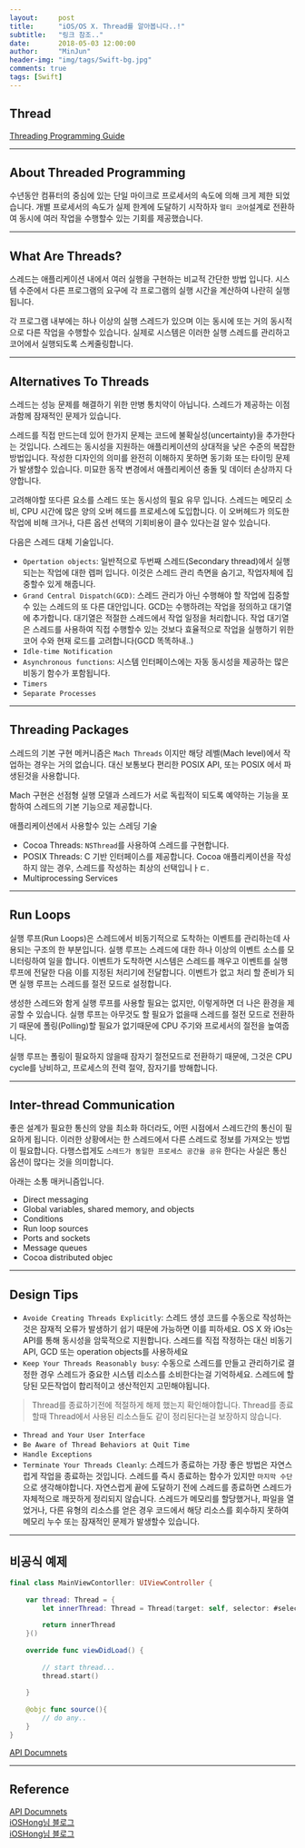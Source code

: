 ```yaml
---
layout:     post
title:      "iOS/OS X. Thread를 알아봅니다..!"
subtitle:   "링크 참조.."
date:       2018-05-03 12:00:00
author:     "MinJun"
header-img: "img/tags/Swift-bg.jpg"
comments: true 
tags: [Swift]
---
```


## Thread 

[Threading Programming Guide](https://developer.apple.com/library/content/documentation/Cocoa/Conceptual/Multithreading/AboutThreads/AboutThreads.html#//apple_ref/doc/uid/10000057i-CH6-SW2)

---

## About Threaded Programming 

수년동안 컴퓨터의 중심에 있는 단일 마이크로 프로세서의 속도에 의해 크게 제한 되었습니다. 개별 프로세서의 속도가 실제 한계에 도달하기 시작하자 `멀티 코어`설계로 전환하여 동시에 여러 작업을 수행할수 있는 기회를 제공했습니다. 

---

## What Are Threads?

스레드는 애플리케이션 내에서 여러 실행을 구현하는 비교적 간단한 방법 입니다. 시스템 수준에서 다른 프로그램의 요구에 각 프로그램의 실행 시간을 계산하여 나란히 실행됩니다.  

각 프로그램 내부에는 하나 이상의 실행 스레드가 있으며 이는 동시에 또는 거의 동시적으로 다른 작업을 수행할수 있습니다. 실제로 시스템은 이러한 실행 스레드를 관리하고 코어에서 실행되도록 스케줄링합니다.

---

## Alternatives To Threads


스레드는 성능 문제를 해결하기 위한 만병 통치약이 아닙니다. 스레드가 제공하는 이점과함께 잠재적인 문제가 있습니다.

스레드를 직접 만드는데 있어 한가지 문제는 코드에 불확실성(uncertainty)을 추가한다는 것입니다. 스레드는 동시성을 지원하는 애플리케이션의 상대적을 낮은 수준의 복잡한 방법입니다. 작성한 디자인의 의미를 완전히 이해하지 못하면 동기화 또는 타이밍 문제가 발생할수 있습니다. 미묘한 동작 변경에서 애플리케이션 충돌 및 데이터 손상까지 다양합니다. 

고려해야할 또다른 요소를 스레드 또는 동시성의 필요 유무 입니다. 스레드는 메모리 소비, CPU 시간에 많은 양의 오버 헤드를 프로세스에 도입합니다. 이 오버헤드가 의도한 작업에 비해 크거나, 다른 옵션 선택의 기회비용이 클수 있다는걸 알수 있습니다. 

다음은 스레드 대체 기술입니다.

- `Opertation objects`: 일반적으로 두번째 스레드(Secondary thread)에서 실행되는는 작업에 대한 렙퍼 입니다. 이것은 스레드 관리 측면을 숨기고, 작업자체에 집중할수 있게 해줍니다. 
- `Grand Central Dispatch(GCD)`: 스레드 관리가 아닌 수행해야 할 작업에 집중할수 있는 스레드의 또 다른 대안입니다. GCD는 수행하려는 작업을 정의하고 대기열에 추가합니다. 대기열은 적절한 스레드에서 작업 일정을 처리합니다. 작업 대기열은 스레드를 사용하여 직접 수행할수 있는 것보다 효율적으로 작업을 실행하기 위한 코어 수와 현재 로드를 고려합니다(GCD 똑똑하내..)
- `Idle-time Notification`
- `Asynchronous functions`: 시스템 인터페이스에는 자동 동시성을 제공하는 많은 비동기 함수가 포함됩니다.   
- `Timers` 
- `Separate Processes`

---

## Threading Packages 

스레드의 기본 구현 메커니즘은 `Mach Threads` 이지만 해당 레벨(Mach level)에서 작업하는 경우는 거의 없습니다. 대신 보통보다 편리한 POSIX API, 또는 POSIX 에서 파생된것을 사용합니다. 

Mach 구현은 선점형 실행 모델과 스레드가 서로 독립적이 되도록 예약하는 기능을 포함하여 스레드의 기본 기능으로 제공합니다. 

애플리케이션에서 사용할수 있는 스레딩 기술 

- Cocoa Threads: `NSThread`를 사용하여 스레드를 구현합니다.
- POSIX Threads: C 기반 인터페이스를 제공합니다. Cocoa 애플리케이션을 작성하지 않는 경우, 스레드를 작성하는 최상의 선택입니ㅏㄷ. 
- Multiprocessing Services 

---

## Run Loops 

실행 루프(Run Loops)은 스레드에서 비동기적으로 도착하는 이벤트를 관리하는데 사용되는 구조의 한 부분입니다. 실행 루프는 스레드에 대한 하나 이상의 이벤트 소스를 모니터링하여 일을 합니다. 이벤트가 도착하면 시스템은 스레드를 깨우고 이벤트를 실행 루프에 전달한 다음 이를 지정된 처리기에 전달합니다. 이벤트가 없고 처리 할 준비가 되면 실행 루프는 스레드를 절전 모드로 설정합니다. 

생성한 스레드와 함게 실행 루프를 사용할 필요는 없지만, 이렇게하면 더 나은 환경을 제공할 수 있습니다. 실행 루프는 아무것도 할 필요가 없을때 스레드를 절전 모드로 전환하기 때문에 폴링(Polling)할 필요가 없기때문에 CPU 주기와 프로세서의 절전을 높여줍니다.

실행 루프는 폴링이 필요하지 않을때 잠자기 절전모드로 전환하기 때문에, 그것은 CPU cycle를 낭비하고, 프로세스의 전력 절약, 잠자기를 방해합니다. 

---

## Inter-thread Communication 

좋은 설계가 필요한 통신의 양을 최소화 하더라도, 어떤 시점에서 스레드간의 통신이 필요하게 됩니다. 이러한 상황에서는 한 스레드에서 다른 스레드로 정보를 가져오는 방법이 필요합니다. 다행스럽게도 `스레드가 동일한 프로세스 공간을 공유` 한다는 사실은 통신 옵션이 많다는 것을 의미합니다.

아래는 소통 매커니즘입니다.

- Direct messaging
- Global variables, shared memory, and objects 
- Conditions
- Run loop sources
- Ports and sockets	
- Message queues
- Cocoa distributed objec

---

## Design Tips 

- `Avoide Creating Threads Explicitly`: 스레드 생성 코드를 수동으로 작성하는것은 잠재적 오류가 발생하기 쉽기 때문에 가능하면 이를 피하세요. OS X 와 iOs는 API를 통해 동시성을 암묵적으로 지원합니다. 스레드를 직접 작정하는 대신 비동기 API, GCD 또는 operation objects를 사용하세요
- `Keep Your Threads Reasonably busy`: 수동으로 스레드를 만들고 관리하기로 결정한 경우 스레드가 중요한 시스템 리소스를 소비한다는걸 기억하세요. 스레드에 할당된 모든작업이 합리적이고 생산적인지 고민해야됩니다. 

> Thread를 종료하기전에 적절하게 해제 했는지 확인해야합니다. Thread를 종료할때 Thread에서 사용된 리소스들도 같이 정리된다는걸 보장하지 않습니다.

- `Thread and Your User Interface`
- `Be Aware of Thread Behaviors at Quit Time`
- `Handle Exceptions` 
- `Terminate Your Threads Cleanly`: 스레드가 종료하는 가장 좋은 방법은 자연스럽게 작업을 종료하는 것입니다. 스레드를 즉시 종료하는 함수가 있지만 `마지막 수단`으로 생각해야합니다. 자연스럽게 끝에 도달하기 전에 스레드를 종료하면 스레드가 자체적으로 깨끗하게 정리되지 않습니다. 스레드가 메모리를 할당했거나, 파일을 열었거나, 다른 유형의 리소스를 얻은 경우 코드에서 해당 리소스를 회수하지 못하여 메모리 누수 또는 잠재적인 문제가 발생할수 있습니다.

---

## 비공식 예제

```swift
final class MainViewContorller: UIViewController {
    
    var thread: Thread = {
        let innerThread: Thread = Thread(target: self, selector: #selector(source), object: nil)
        
        return innerThread
    }()
    
    override func viewDidLoad() {
        
        // start thread... 
        thread.start()
        
    }
    
    @objc func source(){
        // do any..
    }
}
```

[API Documnets](https://developer.apple.com/documentation/foundation/thread)

---

## Reference 

[API Documnets](https://developer.apple.com/documentation/foundation/thread)<br>
[iOSHong님 블로그](https://leehonghwa.github.io/blog/threadManagementNSThread/)<br>
[iOSHong님 블로그](https://leehonghwa.github.io/blog/threadManagementOperation/)






 
